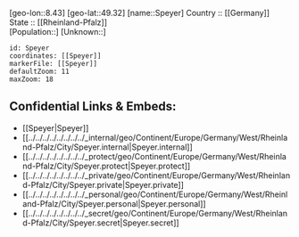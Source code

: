 ﻿---
location: [49.32,8.43] 
mapzoom: [7,12] 
mapmarker: city 
type: City
tags:
- geo/City


SpocWebEntityId: 34411
isDeleted: false
confidential: public

---
[geo-lon::8.43] 
[geo-lat::49.32] 
[name::Speyer] 
Country :: [[Germany]]  
State :: [[Rheinland-Pfalz]]  
[Population::] 
[Unknown::] 


```leaflet
id: Speyer
coordinates: [[Speyer]] 
markerFile: [[Speyer]] 
defaultZoom: 11 
maxZoom: 18
```


## Confidential Links & Embeds: 
- [[Speyer|Speyer]]  
- [[../../../../../../../../_internal/geo/Continent/Europe/Germany/West/Rheinland-Pfalz/City/Speyer.internal|Speyer.internal]] 
- [[../../../../../../../../_protect/geo/Continent/Europe/Germany/West/Rheinland-Pfalz/City/Speyer.protect|Speyer.protect]] 
- [[../../../../../../../../_private/geo/Continent/Europe/Germany/West/Rheinland-Pfalz/City/Speyer.private|Speyer.private]] 
- [[../../../../../../../../_personal/geo/Continent/Europe/Germany/West/Rheinland-Pfalz/City/Speyer.personal|Speyer.personal]] 
- [[../../../../../../../../_secret/geo/Continent/Europe/Germany/West/Rheinland-Pfalz/City/Speyer.secret|Speyer.secret]] 
